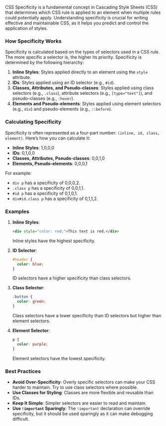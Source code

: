CSS Specificity is a fundamental concept in Cascading Style Sheets (CSS) that determines which CSS rule is applied to an element when multiple rules could potentially apply. Understanding specificity is crucial for writing effective and maintainable CSS, as it helps you predict and control the application of styles.

### How Specificity Works

Specificity is calculated based on the types of selectors used in a CSS rule. The more specific a selector is, the higher its priority. Specificity is determined by the following hierarchy:

1. **Inline Styles**: Styles applied directly to an element using the `style` attribute.
2. **IDs**: Styles applied using an ID selector (e.g., `#id`).
3. **Classes, Attributes, and Pseudo-classes**: Styles applied using class selectors (e.g., `.class`), attribute selectors (e.g., `[type="text"]`), and pseudo-classes (e.g., `:hover`).
4. **Elements and Pseudo-elements**: Styles applied using element selectors (e.g., `div`) and pseudo-elements (e.g., `::before`).

### Calculating Specificity

Specificity is often represented as a four-part number: `(inline, id, class, element)`. Here’s how you can calculate it:

- **Inline Styles**: 1,0,0,0
- **IDs**: 0,1,0,0
- **Classes, Attributes, Pseudo-classes**: 0,0,1,0
- **Elements, Pseudo-elements**: 0,0,0,1

For example:
- `div p` has a specificity of 0,0,0,2.
- `.class p` has a specificity of 0,0,1,1.
- `#id p` has a specificity of 0,1,0,1.
- `div#id.class p` has a specificity of 0,1,1,2.

### Examples

1. **Inline Styles**:
   ```html
   <div style="color: red;">This text is red.</div>
   ```
   Inline styles have the highest specificity.

2. **ID Selector**:
   ```css
   #header {
     color: blue;
   }
   ```
   ID selectors have a higher specificity than class selectors.

3. **Class Selector**:
   ```css
   .button {
     color: green;
   }
   ```
   Class selectors have a lower specificity than ID selectors but higher than element selectors.

4. **Element Selector**:
   ```css
   p {
     color: purple;
   }
   ```
   Element selectors have the lowest specificity.

### Best Practices

- **Avoid Over-Specificity**: Overly specific selectors can make your CSS harder to maintain. Try to use class selectors where possible.
- **Use Classes for Styling**: Classes are more flexible and reusable than IDs.
- **Keep It Simple**: Simpler selectors are easier to read and maintain.
- **Use `!important` Sparingly**: The `!important` declaration can override specificity, but it should be used sparingly as it can make debugging difficult.